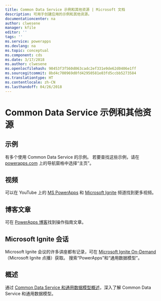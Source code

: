 ```yaml
---
title: Common Data Service 示例和其他资源 | Microsoft 文档
description: 可用于创建应用的示例和其他资源。
documentationcenter: na
author: clwesene
manager: kfile
editor: ''
tags: ''
ms.service: powerapps
ms.devlang: na
ms.topic: conceptual
ms.component: cds
ms.date: 3/17/2018
ms.author: clwesene
ms.openlocfilehash: 90453f3f560d063cadc2ef331e9de62d0406e1ff
ms.sourcegitcommit: 8bd4c700969d0fd42950581e03fd5ccbb5273584
ms.translationtype: HT
ms.contentlocale: zh-CN
ms.lasthandoff: 04/26/2018
---
```

# <a name="samples-and-other-resources--for-the-common-data-service"></a>Common Data Service 示例和其他资源
## <a name="samples"></a>示例
有多个使用 Common Data Service 的示例。 若要查找这些示例，请在 [powerapps.com](https://web.powerapps.com) 上的导航窗格中选择“主页”。

## <a name="videos"></a>视频
可以在 YouTube 上的 [MS PowerApps](https://www.youtube.com/channel/UCGfWR2ekfRFckLjev6eQYLg) 和 [Microsoft Ignite](https://www.youtube.com/channel/UCrhJmfAGQ5K81XQ8_od1iTg) 频道找到更多视频。

## <a name="blog-posts"></a>博客文章
可在 [PowerApps 博客](https://powerapps.microsoft.com/blog/)找到操作指南文章。

## <a name="microsoft-ignite-sessions"></a>Microsoft Ignite 会话
Microsoft Ignite 会议的许多讲座都有记录，可在 [Microsoft Ignite On-Demand](https://myignite.microsoft.com/videos) （Microsoft Ignite 点播）获取。 搜索“PowerApps”和“通用数据模型”。

## <a name="overview"></a>概述
通过 [Common Data Service 和通用数据模型概述](https://docs.microsoft.com/common-data-service/entity-reference/security-model)，深入了解 Common Data Service 和通用数据模型。

